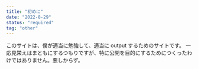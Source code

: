 ```yaml
---
title: "初めに"
date: "2022-8-29"
status: "required"
tag: "other"
---
```


このサイトは、僕が適当に勉強して、適当に output するためのサイトです。
一応見栄えはまともにするつもりですが、特に公開を目的にするためにつくったわけではありません。悪しからず。
